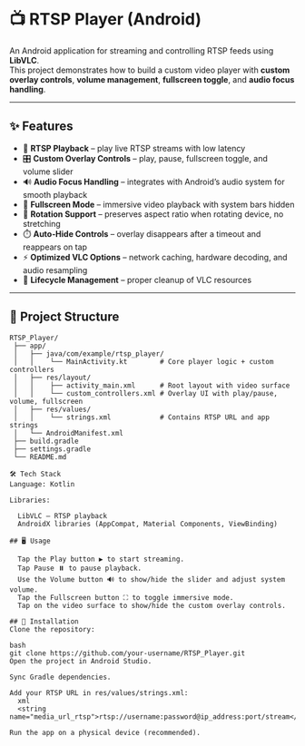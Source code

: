 # 📺 RTSP Player (Android)

An Android application for streaming and controlling RTSP feeds using **LibVLC**.  
This project demonstrates how to build a custom video player with **custom overlay controls**, **volume management**, **fullscreen toggle**, and **audio focus handling**.

---

## ✨ Features

- 🎥 **RTSP Playback** – play live RTSP streams with low latency
- 🎛️ **Custom Overlay Controls** – play, pause, fullscreen toggle, and volume slider
- 🔊 **Audio Focus Handling** – integrates with Android’s audio system for smooth playback
- 📱 **Fullscreen Mode** – immersive video playback with system bars hidden
- 🔄 **Rotation Support** – preserves aspect ratio when rotating device, no stretching
- ⏱️ **Auto‑Hide Controls** – overlay disappears after a timeout and reappears on tap
- ⚡ **Optimized VLC Options** – network caching, hardware decoding, and audio resampling
- 🐞 **Lifecycle Management** – proper cleanup of VLC resources

---

## 📂 Project Structure

```plaintext
RTSP_Player/
 ├── app/
 │   ├── java/com/example/rtsp_player/
 │   │    └── MainActivity.kt        # Core player logic + custom controllers
 │   ├── res/layout/
 │   │    ├── activity_main.xml      # Root layout with video surface
 │   │    └── custom_controllers.xml # Overlay UI with play/pause, volume, fullscreen
 │   ├── res/values/
 │   │    └── strings.xml            # Contains RTSP URL and app strings
 │   └── AndroidManifest.xml
 ├── build.gradle
 ├── settings.gradle
 └── README.md

🛠️ Tech Stack
Language: Kotlin

Libraries:

  LibVLC – RTSP playback
  AndroidX libraries (AppCompat, Material Components, ViewBinding)

## 🖥️ Usage

  Tap the Play button ▶️ to start streaming.
  Tap Pause ⏸️ to pause playback.
  Use the Volume button 🔊 to show/hide the slider and adjust system volume.
  Tap the Fullscreen button ⛶ to toggle immersive mode.
  Tap on the video surface to show/hide the custom overlay controls.

## 🚀 Installation
Clone the repository:

bash
git clone https://github.com/your-username/RTSP_Player.git
Open the project in Android Studio.

Sync Gradle dependencies.

Add your RTSP URL in res/values/strings.xml:
  xml
  <string name="media_url_rtsp">rtsp://username:password@ip_address:port/stream</string>

Run the app on a physical device (recommended).
